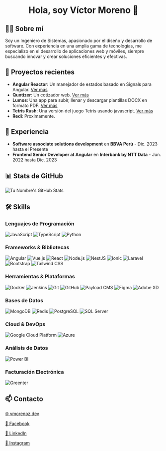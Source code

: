 <h1 align="center">Hola, soy Víctor Moreno 👋</h1>

## 👨‍💻 Sobre mí

Soy un Ingeniero de Sistemas, apasionado por el diseño y desarrollo de software. Con experiencia en una amplia gama de tecnologías, me especializo en el desarrollo de aplicaciones web y móviles, siempre buscando innovar y crear soluciones eficientes y efectivas.

## 🚀 Proyectos recientes

- **Angular Reactor**: Un manejador de estados basado en Signals para Angular. [Ver más](https://www.npmjs.com/package/ng-reactor)
- **Quotizer**: Un cotizador web. [Ver más](https://quotizer.vmorenoz.dev)
- **Lumos**: Una app para subir, llenar y descargar plantillas DOCX en formato PDF. [Ver más](https://lumos.vmorenoz.dev)
- **Tetris Rush**: Una versión del juego Tetris usando javascript. [Ver más](https://tetris.vmorenoz.dev)
- **Redi**: Proximamente.

## 💼 Experiencia

- **Software associate solutions development** en **BBVA Perú** - Dic. 2023 hasta el Presente
- **Frontend Senior Developer at Angular** en **Interbank by NTT Data** - Jun. 2022 hasta Dic. 2023

## 📊 Stats de GitHub

![Tu Nombre's GitHub Stats](https://github-readme-stats.vercel.app/api?username=vmorenoz&show_icons=true&theme=radical)

## 🛠 Skills

### Lenguajes de Programación
![JavaScript](https://img.shields.io/badge/-JavaScript-%23F7DF1E?style=flat-square&logo=javascript&logoColor=black)
![TypeScript](https://img.shields.io/badge/-TypeScript-%23007ACC?style=flat-square&logo=typescript&logoColor=white)
![Python](https://img.shields.io/badge/-Python-%233776AB?style=flat-square&logo=python&logoColor=white)

### Frameworks & Bibliotecas
![Angular](https://img.shields.io/badge/-Angular-%23DD0031?style=flat-square&logo=angular&logoColor=white)
![Vue.js](https://img.shields.io/badge/-Vue.js-%234FC08D?style=flat-square&logo=vue.js&logoColor=white)
![React](https://img.shields.io/badge/-React-%2361DAFB?style=flat-square&logo=react&logoColor=black)
![Node.js](https://img.shields.io/badge/-Node.js-%23339933?style=flat-square&logo=node.js&logoColor=white)
![NestJS](https://img.shields.io/badge/-NestJS-%23E0234E?style=flat-square&logo=nestjs&logoColor=white)
![Ionic](https://img.shields.io/badge/-Ionic-%233880FF?style=flat-square&logo=ionic&logoColor=white)
![Laravel](https://img.shields.io/badge/-Laravel-%23FF2D20?style=flat-square&logo=laravel&logoColor=white)
![Bootstrap](https://img.shields.io/badge/-Bootstrap-%7952B3?style=flat-square&logo=bootstrap&logoColor=white)
![Tailwind CSS](https://img.shields.io/badge/-Tailwind%20CSS-%2338B2AC?style=flat-square&logo=tailwind-css&logoColor=white)

### Herramientas & Plataformas
![Docker](https://img.shields.io/badge/-Docker-%232496ED?style=flat-square&logo=docker&logoColor=white)
![Jenkins](https://img.shields.io/badge/-Jenkins-%23D24939?style=flat-square&logo=jenkins&logoColor=white)
![Git](https://img.shields.io/badge/-Git-%23F05032?style=flat-square&logo=git&logoColor=white)
![GitHub](https://img.shields.io/badge/-GitHub-%23181717?style=flat-square&logo=github&logoColor=white)
![Payload CMS](https://img.shields.io/badge/-Payload%20CMS-%23999999?style=flat-square) <!-- No official Payload CMS badge, used a generic color -->
![Figma](https://img.shields.io/badge/-Figma-%23F24E1E?style=flat-square&logo=figma&logoColor=white)
![Adobe XD](https://img.shields.io/badge/-Adobe%20XD-%23FF61F6?style=flat-square&logo=adobe-xd&logoColor=white)

### Bases de Datos
![MongoDB](https://img.shields.io/badge/-MongoDB-%2347A248?style=flat-square&logo=mongodb&logoColor=white)
![Redis](https://img.shields.io/badge/-Redis-%23DC382D?style=flat-square&logo=redis&logoColor=white)
![PostgreSQL](https://img.shields.io/badge/-PostgreSQL-%23336791?style=flat-square&logo=postgresql&logoColor=white)
![SQL Server](https://img.shields.io/badge/-SQL%20Server-%23CC2927?style=flat-square&logo=microsoft-sql-server&logoColor=white)

### Cloud & DevOps
![Google Cloud Platform](https://img.shields.io/badge/-Google%20Cloud-%234285F4?style=flat-square&logo=google-cloud&logoColor=white)
![Azure](https://img.shields.io/badge/-Azure-%230072C6?style=flat-square&logo=microsoft-azure&logoColor=white)

### Análisis de Datos
![Power BI](https://img.shields.io/badge/-Power%20BI-%23F2C811?style=flat-square&logo=power-bi&logoColor=black)

### Facturación Electrónica
![Greenter](https://img.shields.io/badge/-Greenter-%234CA143?style=flat-square)

## 📫 Contacto

[🌐 vmorenoz.dev](https://vmorenoz.dev)

[📘 Facebook](https://www.facebook.com/vicodev.pe)

[🔗 LinkedIn](https://www.linkedin.com/in/vicodev/)

[📸 Instagram](https://www.instagram.com/vicodev)
